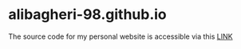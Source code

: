 # alibagheri-98.github.io
The source code for my personal website is accessible via this [LINK](https://alibagheri-98.github.io/)
